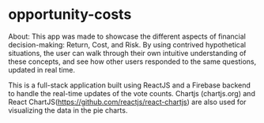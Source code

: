 # opportunity-costs

About:
This app was made to showcase the different aspects of financial decision-making: Return, Cost, and Risk. By using contrived hypothetical situations, the user can walk through their own intuitive understanding of these concepts, and see how other users responded to the same questions, updated in real time. 

This is a full-stack application built using ReactJS and a Firebase backend to handle the real-time updates of the vote counts. Chartjs (chartjs.org) and React ChartJS(https://github.com/reactjs/react-chartjs) are also used for visualizing the data in the pie charts.    


